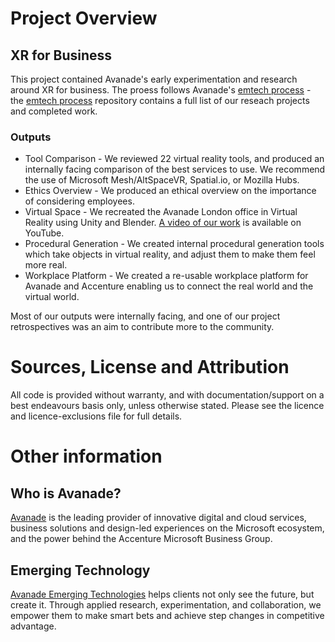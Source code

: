 # Project Overview

## XR for Business

This project contained Avanade's early experimentation and research around XR for business. The proess follows Avanade's [emtech process](https://github.com/Avanade/emtech-process) - the [emtech process](https://github.com/Avanade/emtech-process) repository contains a full list of our reseach projects and completed work.

### Outputs
- Tool Comparison - We reviewed 22 virtual reality tools, and produced an internally facing comparison of the best services to use. We recommend the use of Microsoft Mesh/AltSpaceVR, Spatial.io, or Mozilla Hubs.
- Ethics Overview - We produced an ethical overview on the importance of considering employees.
- Virtual Space - We recreated the Avanade London office in Virtual Reality using Unity and Blender. [A video of our work](https://www.youtube.com/watch?v=ilYaBASU5XQ&feature=youtu.be) is available on YouTube.
- Procedural Generation - We created internal procedural generation tools which take objects in virtual reality, and adjust them to make them feel more real.
- Workplace Platform - We created a re-usable workplace platform for Avanade and Accenture enabling us to connect the real world and the virtual world.

Most of our outputs were internally facing, and one of our project retrospectives was an aim to contribute more to the community.

# Sources, License and Attribution

All code is provided without warranty, and with documentation/support on a best endeavours basis only, unless otherwise stated. Please see the licence and licence-exclusions file for full details.

# Other information

## Who is Avanade?

[Avanade](www.avanade.com) is the leading provider of innovative digital and cloud services, business solutions and design-led experiences on the Microsoft ecosystem, and the power behind the Accenture Microsoft Business Group.

## Emerging Technology

[Avanade Emerging Technologies](https://www.avanade.com/en-gb/thinking/research-and-insights/trendlines) helps clients not only see the future, but create it. Through applied research, experimentation, and collaboration, we empower them to make smart bets and achieve step changes in competitive advantage.
